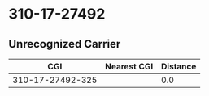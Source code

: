 # 310-17-27492
## Unrecognized Carrier


| CGI | Nearest CGI | Distance |
|-----|-------------|----------|
| 310-17-27492-325 |  | 0.0 |
